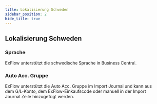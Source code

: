```yaml
---
title: Lokalisierung Schweden
sidebar_position: 2
hide_title: true
---
```

## Lokalisierung Schweden

### Sprache

ExFlow unterstützt die schwedische Sprache in Business Central.

### Auto Acc. Gruppe

ExFlow unterstützt die Auto Acc. Gruppe im Import Journal und kann aus
dem G/L-Konto, dem ExFlow-Einkaufscode oder manuell in der Import Journal
Zeile hinzugefügt werden.

